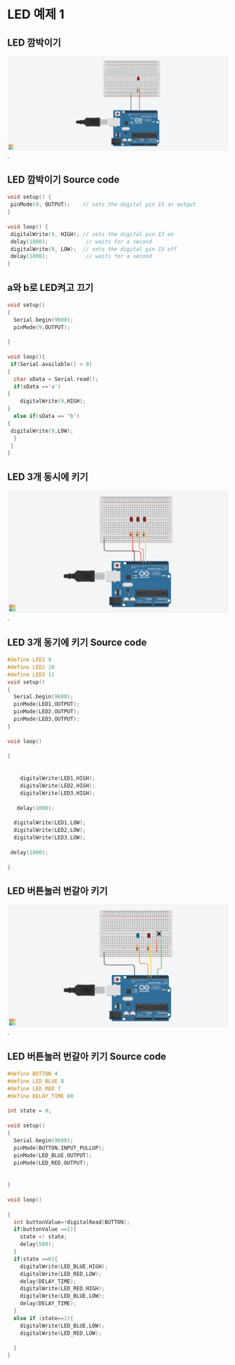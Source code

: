 # LED 예제 1
## LED 깜박이기
![LED](./images/LED00.png).

## LED 깜박이기 Source code

 ```c
void setup() {
  pinMode(9, OUTPUT);    // sets the digital pin 13 as output
}

void loop() {
  digitalWrite(9, HIGH); // sets the digital pin 13 on
  delay(1000);            // waits for a second
  digitalWrite(9, LOW);  // sets the digital pin 13 off
  delay(1000);            // waits for a second
}

 ```
## a와 b로 LED켜고 끄기
```c
void setup()
{
  Serial.begin(9600);
  pinMode(9,OUTPUT);
 
}

void loop(){
 if(Serial.available() > 0)
{
  char sData = Serial.read();
  if(sData =='a')
{
    digitalWrite(9,HIGH);
}
  else if(sData == 'b')
{
 digitalWrite(9,LOW);
  }
 }
}
```
## LED 3개 동시에 키기
![LED](./images/LED01.png).
## LED 3개 동기에 키기 Source code
```c
#define LED1 9
#define LED2 10
#define LED3 11
void setup()
{
  Serial.begin(9600);
  pinMode(LED1,OUTPUT);
  pinMode(LED2,OUTPUT);
  pinMode(LED3,OUTPUT);
}

void loop()
  
{
 
    
    digitalWrite(LED1,HIGH);
    digitalWrite(LED2,HIGH);
 	digitalWrite(LED3,HIGH);
  
   delay(1000);
  
  digitalWrite(LED1,LOW);
  digitalWrite(LED2,LOW);
  digitalWrite(LED3,LOW);
 
 delay(1000);

}

```
## LED 버튼눌러 번갈아 키기
![LED](./images/LED02.png).
## LED 버튼눌러 번갈아 키기 Source code
```c
#define BUTTON 4
#define LED_BLUE 8
#define LED_RED 7
#define DELAY_TIME 80

int state = 0;

void setup()
{
  Serial.begin(9600);
  pinMode(BUTTON,INPUT_PULLUP);
  pinMode(LED_BLUE,OUTPUT);
  pinMode(LED_RED,OUTPUT);
  
  
}

void loop()
  
{
  int buttonValue=!digitalRead(BUTTON);
  if(buttonValue ==1){
    state =! state;
 	delay(500);
  }
  if(state ==0){
    digitalWrite(LED_BLUE,HIGH);
    digitalWrite(LED_RED,LOW);
    delay(DELAY_TIME);
    digitalWrite(LED_RED,HIGH);
    digitalWrite(LED_BLUE,LOW);
    delay(DELAY_TIME);
  }
  else if (state==1){
    digitalWrite(LED_BLUE,LOW);
    digitalWrite(LED_RED,LOW);  
    
  }
}
```
